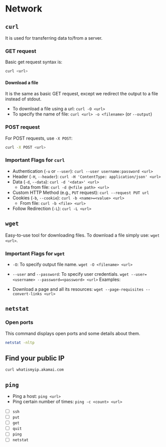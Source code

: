 # Network

## `curl`

It is used for transferring data to/from a server.

### GET request

Basic get request syntax is:

```bash
curl <url>
```

#### Download a file

It is the same as basic GET request, except we redirect the output to a file instead of stdout.

- To download a file using a url: `curl -O <url>`
- To specify the name of file: `curl <url> -o <filename>` (or `--output`)

### POST request

For POST requests, use `-X POST`:

```bash
curl -X POST <url>
```

### Important Flags for `curl`

- Authentication (`-u` or `--user`): `curl --user username:password <url>`
- Header (`-H`, `--header`): `curl -H 'ContentType: application/json' <url>`
- Data (`-d`, `--data`): `curl -d '<data>' <url>`
  - Data from file: `curl -d @<file path> <url>`
- Custom HTTP Method (e.g., `PUT` request): `curl --request PUT url`
- Cookies (`-b`, `--cookie`): `curl -b <name>=<value> <url>`
  - From file: `curl -b <file> <url>`
- Follow Redirection (`-L`): `curl -L <url>`

## `wget`

Easy-to-use tool for downloading files. To download a file simply use: `wget <url>`.

### Important Flags for `wget`

- `-O`: To specify output file name. `wget -O <filename> <url>`
- `--user` and `--password`: To specify user credentials. `wget --user=<username> --password=<password> <url>`
Examples:

- Download a page and all its resources: `wget --page-requisites --convert-links <url>`

## `netstat`

### Open ports

This command displays open ports and some details about them.

```bash
netstat -nltp
```

## Find your public IP

```bash
curl whatismyip.akamai.com
```

## `ping`

- Ping a host: `ping <url>`
- Ping certain number of times: `ping -c <count> <url>`

- [ ] `ssh`
- [ ] `put`
- [ ] `get`
- [ ] `quit`
- [ ] `ping`
- [ ] `netstat`
